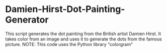 # Damien-Hirst-Dot-Painting-Generator
This script generates the dot painting from the British artist Damien Hirst.
It takes color from an image and uses it to generate the dots from the famous picture.
NOTE: This code uses the Python library "colorgram"
